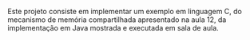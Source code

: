 
Este projeto consiste em implementar um exemplo em linguagem C, do mecanismo de memória compartilhada apresentado na aula 12, da implementação em Java mostrada e executada em sala de aula.   
